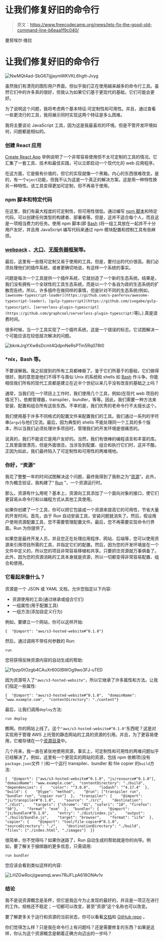 # 让我们修复好旧的命令行

> 原文：<https://www.freecodecamp.org/news/lets-fix-the-good-old-command-line-b6eaa1f9c040/>

曼努埃尔·维拉

# 让我们修复好旧的命令行

![NwMQt4ad-SbG67ijjjaymWKVKL6hgtt-Jvyg](img/6366eeefee09e6c435fac48b4ad5ca19.png)

虽然我们有漂亮的图形用户界面，但似乎我们正在使用越来越多的命令行工具。虽然它们中的许多真的很好，但我认为如果它们基于更现代的基础，它们可能会更好。

为了说明这个问题，我将考虑两个基本特征:可定制性和可用性。并且，通过查看一些更流行的工具，我将展示同时实现这两个特征是多么困难。

我将主要谈论 JavaScript 工具，因为这是我最喜欢的环境。但是不管开发环境如何，问题都是相似的。

### 创建 React 应用

[Create React App](https://github.com/facebook/create-react-app) 举例说明了一个非常容易使用但不太可定制的工具的情况。它汇集了一套工具、技术和最佳实践，可以立即启动一个现代化的 web 应用程序。

在这方面，它是极有价值的，但它的实现就像一个黑箱。内心的东西很难改变。是的，有一个`eject`功能，但我不认为这是一个真正的解决方案。这是用一种特性换另一种特性。该工具变得更加可定制，但不再易于使用。

### npm 脚本和特定代码

在这里，我们有最大程度的可定制性，但可用性很低。通过编写 [npm 脚本](https://medium.freecodecamp.org/introduction-to-npm-scripts-1dbb2ae01633)和特定代码，可以创建任何类型的构建者、部署者等。但是，这并不适合每个人，而且这是一项相当费力的任务。使用 npm 脚本(即 [Bash](https://www.gnu.org/software/bash/) )将一组工具放在一起并不十分用户友好，并且用 JavaScript 编写代码来通过 npm 模块配置和控制工具有些麻烦。

### [webpack](https://webpack.js.org/) 、[大口](https://gulpjs.com/)、[无服务器框架](https://serverless.com/framework/)等。

最后，这里有一些既可定制又易于使用的工具。但是，要付出的代价很高。我们必须处理他们的插件系统，或者更确切地说，有这样一个系统的事实。

问题是每次一个工具提供一个插件系统，它就创造了一个新的生态系统。结果是，我们没有拥有一个全球性的工具生态系统，而是以一个个各自为政的生态系统的扩散而告终。所以，许多插件在做同样的事情，但是针对不同的生态系统(例如，`[awesome-typescript-loader](https://github.com/s-panferov/awesome-typescript-loader)`、`[gulp-typescript](https://github.com/ivogabe/gulp-typescript)`、`[serverless-plugin-typescript](https://github.com/graphcool/serverless-plugin-typescript)`等)。).真是浪费时间。

很多时候，当一个工具实现了一个插件系统，这是一个错误的标志。它试图解决一个可能应该在较低层次解决的问题。

![bknkJrgYXw8sDcmt4QdpnNeRsPTm5Rq078t0](img/709a2801e799b10c26055fc5a77b94c4.png)

### *nix，Bash 等。

不要误解我。我之前提到的所有工具都棒极了。鉴于它们所基于的基础，它们做得很好。我的意思是他们不得不与类似 Unix 的系统和 shells 如 [Bash](https://www.gnu.org/software/bash/) 作斗争。你能相信我们所有的现代工具都是建立在近半个世纪以来几乎没有改变的基础之上吗？

通常，当我们在一个项目上工作时，我们使用几个工具，例如(在现代 web 项目的情况下)，依赖管理器，transpiler，bundler，等等。因此，我们需要一种方法来安装、配置和组合所有这些东西。不幸的是，我们优秀的老命令行不太擅长这个。

我们使用基于许多不同格式的配置文件来配置我们的工具。我们通过一系列的字符串(`argv`)与他们交流。最后，因为典型的 shells 不能处理同一个工具的多个版本，所以当我们必须处理许多项目时，管理我们的开发环境是很痛苦的。

说真的，我们不能说它是用户友好的。当然，我们有很棒的编程语言和丰富的库。工具里面很漂亮，但是外面很丑。当涉及到配置、组合和执行它们时，这并不酷，正因为如此，我们最终陷入了可定制性和可用性的两难境地。

### 你好，“资源”

我花了整整一年的时间试图解决这个问题，最终我得到了我称之为“[资源](https://run.tools/docs/introduction/what-is-a-resource)”。此外，作为概念验证，我构建了“ [Run](https://run.tools/) ”，一个资源运行时。

那么，资源有什么用呢？基本上，资源向工具添加了一个面向对象的接口，使它们更容易从命令行和以编程方式从其他工具使用。

如果你创建了一个工具，你可以把它包装成一个资源来提高它的可用性，节省大量的开发时间。首先，由于 Run 自动安装工具，安装问题就消失了。然后，假设用户使用资源配置工具，您不需要管理配置文件。最后，您不再需要实现命令行界面。Run 为你提供了。

如果您是最终开发人员，并且您正在处理应用程序、网站、后端等，您可以使用资源来引用项目所需的工具，并指定它们的配置。然后，因为您的开发环境是在一个文件中定义的，所以您的项目非常容易移植和共享。只要抓住资源就万事俱备了。此外，因为您的资源消耗的工具本身就是资源，所以一切都变得非常容易配置、组合和使用。

### 它看起来像什么？

资源是一个 JSON 或 YAML 文档，允许您指定以下内容:

*   资源使用的工具(通过继承或组合它们)
*   一组属性(用于配置工具)
*   一组方法(添加自定义行为)

例如，要建立一个网站，你可以这样开始:

```
{  "@import": "aws/s3-hosted-website#^0.1.0"}
```

然后，通过调用不带任何参数的 Run:

```
run
```

您将获得反映资源内容的自动生成的帮助:

![f1pzp0tOzgb4CAuXr60GlBWOg9wo3FJ-uTED](img/70b60142ada86d66e9ad551ba9412d87.png)

因为资源导入了`"aws/s3-hosted-website"`，所以它继承了许多属性和方法。让我们指定一些属性:

```
{  "@import": "aws/s3-hosted-website#^0.1.0",  "domainName": "www.example.com",  "contentDirectory": "./content"}
```

最后，让我们调用`deploy`方法:

```
run deploy
```

瞧啊。你的网站上线了。这个`"aws/s3-hosted-website#^0.1.0"`东西呢？这是对实现用于管理 AWS 上托管的静态网站的工具的资源的引用。并且，为了更容易使用，它被存储在一个[资源目录](https://resdir.com/)中。

几个月来，我一直在紧张地使用资源，事实上，可定制性和可用性的两难问题似乎已经解决了。例如，这里有一个更现实的网站的资源，包括 npm 依赖项(没有`package.json`文件！)和一个运行 transpiler、bundler 和 file copier 的`build`方法:

```
{  "@import": ["aws/s3-hosted-website#^0.1.0", "js/resource#^0.1.0"],  "domainName": "www.example.com",  "contentDirectory": "./build",  "dependencies": {    "color": "^3.0.0",    "lodash": "^4.17.4"  },  "build": {    "@type": "method",    "@run": ["transpiler run", "bundler run", "copier run"]  },  "transpiler": {    "@import": "js/transpiler#^0.1.0",    "source": "./src",    "destination": "./dist",    "targets": {"chrome": "41", "safari": "10", "firefox": "50"},    "format": "esm"  },  "bundler": {    "@import": "js/bundler#^0.1.0",    "entry": "./dist/index.js",    "output": "./build/bundle.js",    "target": "browser",    "format": "iife"  },  "copier": {    "@import": "tool/file-copier#^0.1.0",    "sourceDirectory": "./",    "destinationDirectory": "./build",    "files": ["./index.html", "./images"]  }}
```

很简单，你不觉得吗？如果你迷路了，Run 自动生成的帮助就是你的向导。例如，要了解关于捆绑器的更多信息，只需调用:

```
run bundler
```

您应该会看到类似这样的内容:

![LHZGwRocjigwamqLwwv7RiJFLpA618ONAv1v](img/3fa42b76b9eb8c51ec07da80a1b9c843.png)

### 结论

我不是说资源概念是圣杯，但它是我迄今为止发现的最好的，并且是一项正在进行的工作。规格还不稳定；一切都可以改变，甚至“资源”这个名称也可以改变。

要了解更多关于运行和资源的当前状态，你可以看看[文档](https://run.tools/docs)和 [GitHub repo](https://github.com/runtools/run) 。

你们觉得怎么样？只是我在命令行上有问题吗？还是需要修复的东西？如果是这样，你认为这个资源概念是朝着正确方向迈出的一步吗？